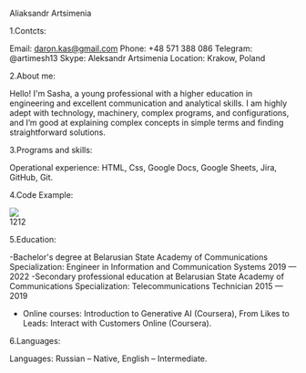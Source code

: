 Aliaksandr Artsimenia

1.Contcts:

Email: daron.kas@gmail.com 
Phone: +48 571 388 086
Telegram: @artimesh13
Skype: Aleksandr Artsimenia
Location: Krakow, Poland

2.About me:

Hello! I'm Sasha, a young professional with a higher education in engineering and excellent communication and analytical skills. I am highly adept with technology, machinery, complex programs, and configurations, and I’m good at explaining complex concepts in simple terms and finding straightforward solutions. 

3.Programs and skills:

Operational experience: HTML, Css, Google Docs, Google Sheets, Jira, GitHub, Git.

4.Code Example:

 <section class="bg-section">
    <div class="background">
      <img src="./main-bg.jpeg" />
    </div>
    <div class="container">
      <div class="content-wrap">1212</div>
    </div>
  </section>

5.Education:

-Bachelor's degree at Belarusian State Academy of Communications Specialization: Engineer in Information and Communication Systems 2019 — 2022
-Secondary professional education at Belarusian State Academy of Communications Specialization: Telecommunications Technician 2015 — 2019
- Online courses: Introduction to Generative AI (Coursera), From Likes to Leads: Interact with Customers Online (Coursera).

6.Languages:

Languages: Russian – Native, English – Intermediate.




